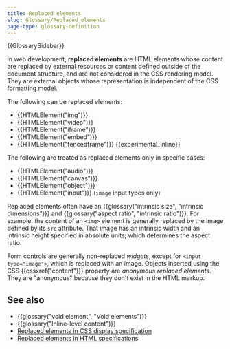 ```yaml
---
title: Replaced elements
slug: Glossary/Replaced_elements
page-type: glossary-definition
---
```


{{GlossarySidebar}}

In web development, **replaced elements** are HTML elements whose content are replaced by external resources or content defined outside of the document structure, and are not considered in the CSS rendering model. They are external objects whose representation is independent of the CSS formatting model.

The following can be replaced elements:

- {{HTMLElement("img")}}
- {{HTMLElement("video")}}
- {{HTMLElement("iframe")}}
- {{HTMLElement("embed")}}
- {{HTMLElement("fencedframe")}} {{experimental_inline}}

The following are treated as replaced elements only in specific cases:

- {{HTMLElement("audio")}}
- {{HTMLElement("canvas")}}
- {{HTMLElement("object")}}
- {{HTMLElement("input")}} (`image` input types only)

Replaced elements often have an {{glossary("intrinsic size", "intrinsic dimensions")}} and {{glossary("aspect ratio", "intrinsic ratio")}}. For example, the content of an `<img>` element is generally replaced by the image defined by its `src` attribute. That image has an intrinsic width and an intrinsic height specified in absolute units, which determines the aspect ratio.

Form controls are generally non-replaced _widgets_, except for `<input type="image">`, which is replaced with an image. Objects inserted using the CSS {{cssxref("content")}} property are _anonymous replaced elements_. They are "anonymous" because they don't exist in the HTML markup.

## See also

- {{glossary("void element", "Void elements")}}
- {{glossary("Inline-level content")}}
- [Replaced elements in CSS display specification](https://drafts.csswg.org/css-display/#replaced-element)
- [Replaced elements in HTML specification](https://html.spec.whatwg.org/multipage/rendering.html#replaced-elements)s
